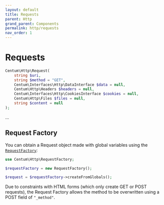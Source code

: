 ```yaml
---
layout: default
title: Requests
parent: Http
grand_parent: Components
permalink: http/requests
nav_order: 1
---
```




# Requests

```php
Centum\Http\Request(
    string $uri,
    string $method = "GET",
    Centum\Interfaces\Http\DataInterface $data = null,
    Centum\Http\Headers $headers = null,
    Centum\Interfaces\Http\CookiesInterface $cookies = null,
    Centum\Http\Files $files = null,
    string $content = null
);
```

...



## Request Factory

You can obtain a Request object made with global variables using the [`RequestFactory`](https://github.com/SidRoberts/centum/blob/development/src/Http/RequestFactory.php):

```php
use Centum\Http\RequestFactory;

$requestFactory = new RequestFactory();

$request = $requestFactory->createFromGlobals();
```

Due to constraints with HTML forms (which only create GET or POST requests), the Request Factory allows the method to be overwritten using a POST field of `"_method"`.
